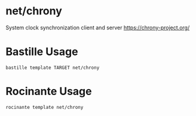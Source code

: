 # net/chrony
System clock synchronization client and server
https://chrony-project.org/

# Bastille Usage
```shell
bastille template TARGET net/chrony
```

# Rocinante Usage
```shell
rocinante template net/chrony
```
